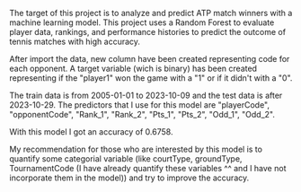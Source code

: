 The target of this project is to analyze and predict ATP match winners with a machine learning model. 
This project uses a Random Forest to evaluate player data, rankings, and performance histories to predict the outcome of tennis matches with high accuracy.

After import the data, new column have been created representing code for each opponent. 
A target variable (wich is binary) has been created representing if the "player1" won the game with a "1" or if it didn't with a "0".

The train data is from 2005-01-01 to 2023-10-09 and the test data is after 2023-10-29.
The predictors that I use for this model are "playerCode", "opponentCode", "Rank_1", "Rank_2", "Pts_1", "Pts_2", "Odd_1", "Odd_2". 

With this model I got an accuracy of 0.6758. 

My recommendation for those who are interested by this model is to quantify some categorial variable (like courtType, groundType, TournamentCode (I have already quantify these variables ^^ and I have not incorporate them in the model)) and try to improve the accuracy.
